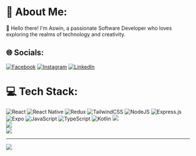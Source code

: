 # 🚀 About Me:
👋 Hello there! I'm Aswin, a passionate Software Developer who loves exploring the realms of technology and creativity.<br>
## 🌐 Socials:
[![Facebook](https://img.shields.io/badge/Facebook-%231877F2.svg?logo=Facebook&logoColor=white)](https://facebook.com/Aswin.karkii) [![Instagram](https://img.shields.io/badge/Instagram-%23E4405F.svg?logo=Instagram&logoColor=white)](https://instagram.com/aswinkarkii) [![LinkedIn](https://img.shields.io/badge/LinkedIn-%230077B5.svg?logo=linkedin&logoColor=white)](https://linkedin.com/in/aswin-karki-a24aa3278) 

# 💻 Tech Stack:
![React](https://img.shields.io/badge/react-%2320232a.svg?style=flat&logo=react&logoColor=%2361DAFB) ![React Native](https://img.shields.io/badge/react_native-%2320232a.svg?style=flat&logo=react&logoColor=%2361DAFB) ![Redux](https://img.shields.io/badge/redux-%23593d88.svg?style=flat&logo=redux&logoColor=white) ![TailwindCSS](https://img.shields.io/badge/tailwindcss-%2338B2AC.svg?style=flat&logo=tailwind-css&logoColor=white) ![NodeJS](https://img.shields.io/badge/node.js-6DA55F?style=flat&logo=node.js&logoColor=white) ![Express.js](https://img.shields.io/badge/express.js-%23404d59.svg?style=flat&logo=express&logoColor=%2361DAFB) ![Expo](https://img.shields.io/badge/expo-1C1E24?style=flat&logo=expo&logoColor=#D04A37) ![JavaScript](https://img.shields.io/badge/javascript-%23323330.svg?style=flat&logo=javascript&logoColor=%23F7DF1E) ![TypeScript](https://img.shields.io/badge/typescript-%23007ACC.svg?style=flat&logo=typescript&logoColor=white) ![Kotlin](https://img.shields.io/badge/kotlin-%230095D5.svg?style=flat&logo=kotlin&logoColor=white)
![](https://github-readme-stats.vercel.app/api?username=iNspireXD&theme=gruvbox&hide_border=true&include_all_commits=false&count_private=false)<br/>
![](https://github-readme-streak-stats.herokuapp.com/?user=iNspireXD&theme=gruvbox&hide_border=true)<br/>
![](https://github-readme-stats.vercel.app/api/top-langs/?username=iNspireXD&theme=gruvbox&hide_border=true&include_all_commits=false&count_private=false&layout=compact)

---
[![](https://visitcount.itsvg.in/api?id=iNspireXD&icon=4&color=1)](https://visitcount.itsvg.in)

<!-- Proudly created with GPRM ( https://gprm.itsvg.in ) -->
